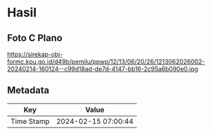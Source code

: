 # Hasil

## Foto C Plano

https://sirekap-obj-formc.kpu.go.id/d49b/pemilu/ppwp/12/13/06/20/26/1213062026002-20240214-160124--c99d18ad-de7d-4147-bb16-2c95a6b090e0.jpg


## Metadata

| Key        | Value               |
| ---------- | ------------------- |
| Time Stamp | 2024-02-15 07:00:44 |



